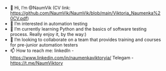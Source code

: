 - 👋 Hi, I’m @NaumVik (CV link: https://github.com/NaumVik/NaumVik/blob/main/Viktoria_Naumenka%20CV.pdf)
- 👀 I’m interested in automation testing
- 🌱 I’m currently learning Python and the basics of software testing process. Really enjoy it, by the way:)
- 💞️ I’m looking to collaborate on a team that provides training and courses for pre-junior automation testers
- 📫 How to reach me: linkedIn - https://www.linkedin.com/in/naumenkaviktoryia/ Telegam - https://t.me/NaumViktory

<!---
NaumVik/NaumVik is a ✨ special ✨ repository because its `README.md` (this file) appears on your GitHub profile.
You can click the Preview link to take a look at your changes.
--->
